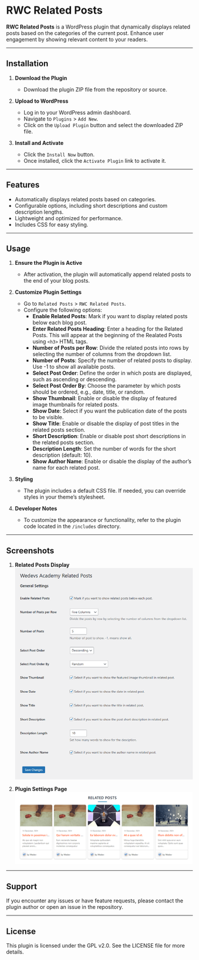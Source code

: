 # RWC Related Posts

**RWC Related Posts** is a WordPress plugin that dynamically displays related posts based on the categories of the current post. Enhance user engagement by showing relevant content to your readers.

---

## Installation

1. **Download the Plugin**
   - Download the plugin ZIP file from the repository or source.

2. **Upload to WordPress**
   - Log in to your WordPress admin dashboard.
   - Navigate to `Plugins` > `Add New`.
   - Click on the `Upload Plugin` button and select the downloaded ZIP file.

3. **Install and Activate**
   - Click the `Install Now` button.
   - Once installed, click the `Activate Plugin` link to activate it.

---

## Features

- Automatically displays related posts based on categories.
- Configurable options, including short descriptions and custom description lengths.
- Lightweight and optimized for performance.
- Includes CSS for easy styling.

---

## Usage

1. **Ensure the Plugin is Active**
   - After activation, the plugin will automatically append related posts to the end of your blog posts.

2. **Customize Plugin Settings**
   - Go to `Related Posts` > `RWC Related Posts`.
   - Configure the following options:
     - **Enable Related Posts**: Mark if you want to display related posts below each blog post.
     - **Enter Related Posts Heading**: Enter a heading for the Related Posts. This will appear at the beginning of the Realated Posts using `<h3>` HTML tags.
     - **Number of Posts per Row**: Divide the related posts into rows by selecting the number of columns from the dropdown list.
     - **Number of Posts**: Specify the number of related posts to display. Use -1 to show all available posts.
     - **Select Post Order**: Define the order in which posts are displayed, such as ascending or descending.
     - **Select Post Order By**: Choose the parameter by which posts should be ordered, e.g., date, title, or random.
     - **Show Thumbnail**: Enable or disable the display of featured image thumbnails for related posts.
     - **Show Date**: Select if you want the publication date of the posts to be visible.
     - **Show Title**: Enable or disable the display of post titles in the related posts section.
     - **Short Description**: Enable or disable post short descriptions in the related posts section.
     - **Description Length**: Set the number of words for the short description (default: 10).
     - **Show Author Name**: Enable or disable the display of the author’s name for each related post.

3. **Styling**
   - The plugin includes a default CSS file. If needed, you can override styles in your theme’s stylesheet.

4. **Developer Notes**
   - To customize the appearance or functionality, refer to the plugin code located in the `/includes` directory.

---

## Screenshots

1. **Related Posts Display**
   ![Screenshot 1](screenshot-1.png)

2. **Plugin Settings Page**
   ![Screenshot 2](screenshot-2.png)

---

## Support

If you encounter any issues or have feature requests, please contact the plugin author or open an issue in the repository.

---

## License

This plugin is licensed under the GPL v2.0. See the LICENSE file for more details.
